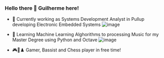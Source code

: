 ### Hello there 👋 Guilherme here!

- 🔭 Currently working as Systems Development Analyst in Pullup developing Electronic Embedded Systems 
  ![image](https://img.shields.io/badge/Eclipse-2C2255?style=for-the-badge&logo=eclipse&logoColor=white)

- 🌱 Learning Machine Learning Alghorithms to processing Music for my Master Degree using Python and Octave 
  ![image](https://img.shields.io/badge/PyTorch-EE4C2C?style=for-the-badge&logo=pytorch&logoColor=white) 

- 🎮🎸♟️ Gamer, Bassist and Chess player in free time!
